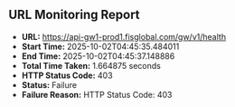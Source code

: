 ## URL Monitoring Report

- **URL:** https://api-gw1-prod1.fisglobal.com/gw/v1/health
- **Start Time:** 2025-10-02T04:45:35.484011
- **End Time:** 2025-10-02T04:45:37.148886
- **Total Time Taken:** 1.664875 seconds
- **HTTP Status Code:** 403
- **Status:** Failure
- **Failure Reason:** HTTP Status Code: 403
